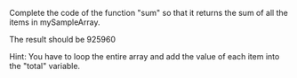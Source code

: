 Complete the code of the function "sum" so that it returns the sum of all the items in mySampleArray.

The result should be 925960

Hint:
You have to loop the entire array and add the value of each item into the "total" variable.